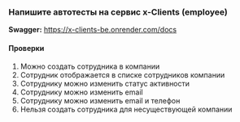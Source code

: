 ### Напишите автотесты на сервис x-Clients (employee)

**Swagger:** https://x-clients-be.onrender.com/docs

#### Проверки
1. Можно создать сотрудника в компании
2. Сотрудник отображается в списке сотрудников компании
3. Сотруднику можно изменить статус активности
4. Сотруднику можно изменить email
5. Сотруднику можно изменить email и телефон
6. Нельзя создать сотрудника для несуществующей компании
